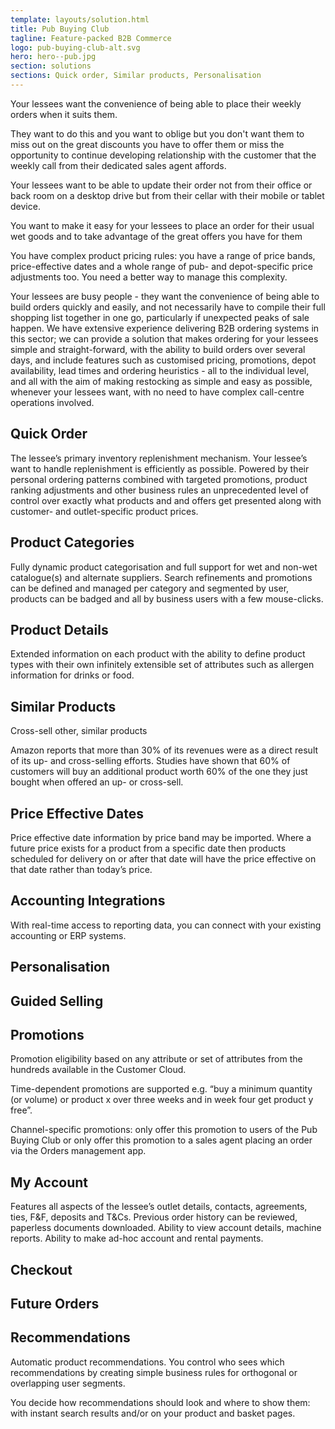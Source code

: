 ```yaml
---
template: layouts/solution.html
title: Pub Buying Club
tagline: Feature-packed B2B Commerce
logo: pub-buying-club-alt.svg
hero: hero--pub.jpg
section: solutions
sections: Quick order, Similar products, Personalisation
---
```


Your lessees want the convenience of being able to place their weekly orders when it suits them.

They want to do this and you want to oblige but you don't want them to miss out on the great discounts you have to offer them or miss the opportunity to continue developing relationship with the customer that the weekly call from their dedicated sales agent affords.

Your lessees want to be able to update their order not from their office or back room on a desktop drive but from their cellar with their mobile or tablet device.

You want to make it easy for your lessees to place an order for their usual wet goods and to take advantage of the great offers you have for them

You have complex product pricing rules: you have a range of price bands, price-effective dates and a whole range of pub- and depot-specific price adjustments too. You need a better way to manage this complexity.

Your lessees are busy people - they want the convenience of being able to build orders quickly and easily, and not necessarily have to compile their full shopping list together in one go, particularly if unexpected peaks of sale happen. We have extensive experience delivering B2B ordering systems in this sector; we can provide a solution that makes ordering for your lessees  simple and straight-forward, with the ability to build orders over several days, and include features such as customised pricing, promotions, depot availability, lead times and ordering heuristics - all to the individual level, and all with the aim of making restocking as simple and easy as possible, whenever your lessees want, with no need to have complex call-centre operations involved. 

## Quick Order

The lessee’s primary inventory replenishment mechanism. Your lessee’s want to handle replenishment is efficiently as possible. Powered by their personal ordering patterns combined with targeted promotions, product ranking adjustments and other business rules an unprecedented level of control over exactly what products and and offers get presented along with customer- and outlet-specific product prices.

## Product Categories

Fully dynamic product categorisation and full support for wet and non-wet catalogue(s) and alternate suppliers. Search refinements and promotions can be defined and managed per category and segmented by user, products can be badged and all by business users with a few mouse-clicks.

## Product Details

Extended information on each product with the ability to define product types with their own infinitely extensible set of attributes such as allergen information for drinks or food.

## Similar Products

Cross-sell other, similar products

Amazon reports that more than 30% of its revenues were as a direct result of its up- and cross-selling efforts. Studies have shown that 60% of customers will buy an additional product worth 60% of the one they just bought when offered an up- or cross-sell.

## Price Effective Dates

Price effective date information by price band may be imported. Where a future price exists for a product from a specific date then products scheduled for delivery on or after that date will have the price effective on that date rather than today’s price.

## Accounting Integrations

With real-time access to reporting data, you can connect with your existing accounting or ERP systems.

## Personalisation

## Guided Selling

## Promotions

Promotion eligibility based on any attribute or set of attributes from the hundreds available in the Customer Cloud.

Time-dependent promotions are supported e.g. “buy a minimum quantity (or volume) or product x over three weeks and in week four get product y free”.

Channel-specific promotions: only offer this promotion to users of the Pub Buying Club or only offer this promotion to a sales agent placing an order via the Orders management app.

## My Account

Features all aspects of the lessee’s outlet details, contacts, agreements, ties, F&F, deposits and T&Cs. Previous order history can be reviewed, paperless documents downloaded. Ability to view account details, machine reports. Ability to make ad-hoc account and rental payments.

## Checkout

## Future Orders

## Recommendations

Automatic product recommendations. You control who sees which recommendations by creating simple business rules for orthogonal or overlapping user segments.

You decide how recommendations should look and where to show them: with instant search results and/or on your product and basket pages. 
